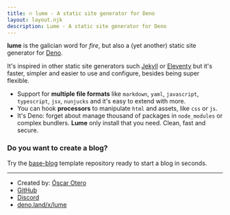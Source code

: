 ```yaml
---
title: 🔥 lume - A static site generator for Deno
layout: layout.njk
description: Lume - A static site generator for Deno
---
```


**lume** is the galician word for *fire*, but also a (yet another) static site generator for [Deno](https://deno.land/).

It's inspired in other static site generators such [Jekyll](https://jekyllrb.com/) or [Eleventy](https://www.11ty.dev/) but it's faster, simpler and easier to use and configure, besides being super flexible.

- Support for **multiple file formats** like `markdown`, `yaml`, `javascript`, `typescript`, `jsx`, `nunjucks` and it's easy to extend with more.
- You can hook **processors** to manipulate `html` and assets, like `css` or `js`.
- It's Deno: forget about manage thousand of packages in `node_modules` or complex bundlers. **Lume** only install that you need. Clean, fast and secure.

### Do you want to create a blog?

Try the [base-blog](https://github.com/lumeland/base-blog) template repository ready to start a blog in seconds.

---

- Created by: [Óscar Otero](https://github.com/oscarotero/)
- [GitHub](https://github.com/lumeland/lume)
- [Discord](https://discord.gg/YbTmpACHWB)
- [deno.land/x/lume](https://deno.land/x/lume)
